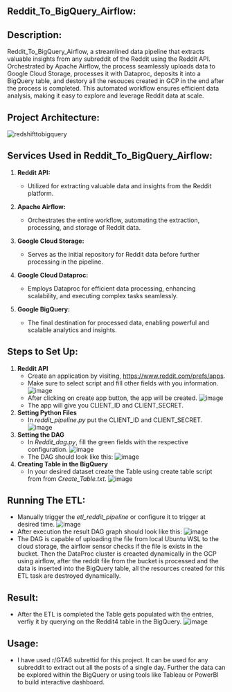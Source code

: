 ## Reddit_To_BigQuery_Airflow:
## Description:
Reddit_To_BigQuery_Airflow, a streamlined data pipeline that extracts valuable insights from any subreddit of the Reddit using the Reddit API. Orchestrated by Apache Airflow, the process seamlessly uploads data to Google Cloud Storage, processes it with Dataproc, deposits it into a BigQuery table, and destory all the resouces created in GCP in the end after the process is completed. This automated workflow ensures efficient data analysis, making it easy to explore and leverage Reddit data at scale.

## Project Architecture:
![redshifttobigquery](https://github.com/AfzalAliSolangi/Reddit_To_BigQuery_Airflow/assets/100179604/d9c6f4da-6c47-450b-ab6e-f41b13d144c6)

## Services Used in Reddit_To_BigQuery_Airflow:

1. **Reddit API:**
   - Utilized for extracting valuable data and insights from the Reddit platform.

2. **Apache Airflow:**
   - Orchestrates the entire workflow, automating the extraction, processing, and storage of Reddit data.

3. **Google Cloud Storage:**
   - Serves as the initial repository for Reddit data before further processing in the pipeline.

4. **Google Cloud Dataproc:**
   - Employs Dataproc for efficient data processing, enhancing scalability, and executing complex tasks seamlessly.

5. **Google BigQuery:**
   - The final destination for processed data, enabling powerful and scalable analytics and insights.

## Steps to Set Up:
1. **Reddit API**
   - Create an application by visiting, https://www.reddit.com/prefs/apps.
   - Make sure to select script and fill other fields with you information.
     ![image](https://github.com/AfzalAliSolangi/Reddit_To_BigQuery_Airflow/assets/100179604/7b1c88e9-996d-4b78-a52c-70475dc72d03)
   - After clicking on create app button, the app will be created.
     ![image](https://github.com/AfzalAliSolangi/Reddit_To_BigQuery_Airflow/assets/100179604/66e76b4d-ca0b-47d8-909c-1b843a7360ae)
   - The app will give you CLIENT_ID and CLIENT_SECRET.
2. **Setting Python Files**
   - In *reddit_pipeline.py* put the CLIENT_ID and CLIENT_SECRET.
     ![image](https://github.com/AfzalAliSolangi/Reddit_To_BigQuery_Airflow/assets/100179604/203c7300-7968-46cc-95a2-2cc56e7d2d4a)
3. **Setting the DAG**
   - In *Reddit_dag.py*, fill the green fields with the respective configuration.
     ![image](https://github.com/AfzalAliSolangi/Reddit_To_BigQuery_Airflow/assets/100179604/d9444986-4ffd-4787-9438-4e52282586d6)
   - The DAG should look like this:
     ![image](https://github.com/AfzalAliSolangi/Reddit_To_BigQuery_Airflow/assets/100179604/e9506526-b52d-4af6-bac9-6b66c49efd51)
4. **Creating Table in the BigQuery**
   - In your desired dataset create the Table using create table script from from *Create_Table.txt*.
     ![image](https://github.com/AfzalAliSolangi/Reddit_To_BigQuery_Airflow/assets/100179604/625d34f1-15f8-4d83-90ae-79570ebfe89c)
     
## Running The ETL:
   - Manually trigger the *etl_reddit_pipeline* or configure it to trigger at desired time.
     ![image](https://github.com/AfzalAliSolangi/Reddit_To_BigQuery_Airflow/assets/100179604/35f7303d-80da-4e9e-a570-30ec262bf58f)
   - After execution the result DAG graph should look like this:
     ![image](https://github.com/AfzalAliSolangi/Reddit_To_BigQuery_Airflow/assets/100179604/f2b08bd5-9088-4c72-b9ff-969055d5cd75)
   - The DAG is capable of uploading the file from local Ubuntu WSL to the cloud storage, the airflow sensor checks if the file is exists in the bucket. Then the DataProc cluster is creaeted dynamically in the GCP using airflow, after the reddit file from the bucket is processed and the data is inserted into the BigQuery table, all the resources created for this ETL task are destroyed dynamically.
     
## Result:
   - After the ETL is completed the Table gets populated with the entries, verfiy it by querying on the Reddit4 table in the BigQuery.
     ![image](https://github.com/AfzalAliSolangi/Reddit_To_BigQuery_Airflow/assets/100179604/68194750-3c5e-4c93-8db4-2f368db80d7f)

## Usage:
   - I have used r/GTA6 subrettid for this project. It can be used for any subreddit to extract out all the posts of a single day. Further the data can be explored within the BigQuery or using tools like Tableau or PowerBI to build interactive dashboard.



     



